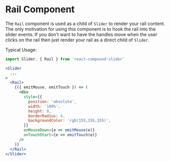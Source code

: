 # Rail Component

The `Rail` component is used as a child of `Slider` to render your rail content.
The only motivation for using this component is to hook the rail into the slider events.
If you don't want to have the handles move when the user clicks on the rail then just render your rail as a direct child of `Slider`.

Typical Usage:
```jsx
import Slider, { Rail } from 'react-compound-slider'

<Slider
  ...
>
  <Rail>
    {({ emitMouse, emitTouch }) => (
      <div
        style={{
          position: 'absolute',
          width: '100%',
          height: 8,
          borderRadius: 4,
          backgroundColor: 'rgb(155,155,155)',
        }}
        onMouseDown={e => emitMouse(e)}
        onTouchStart={e => emitTouch(e)}
      />
    )}
  </Rail>
</Slider>
```